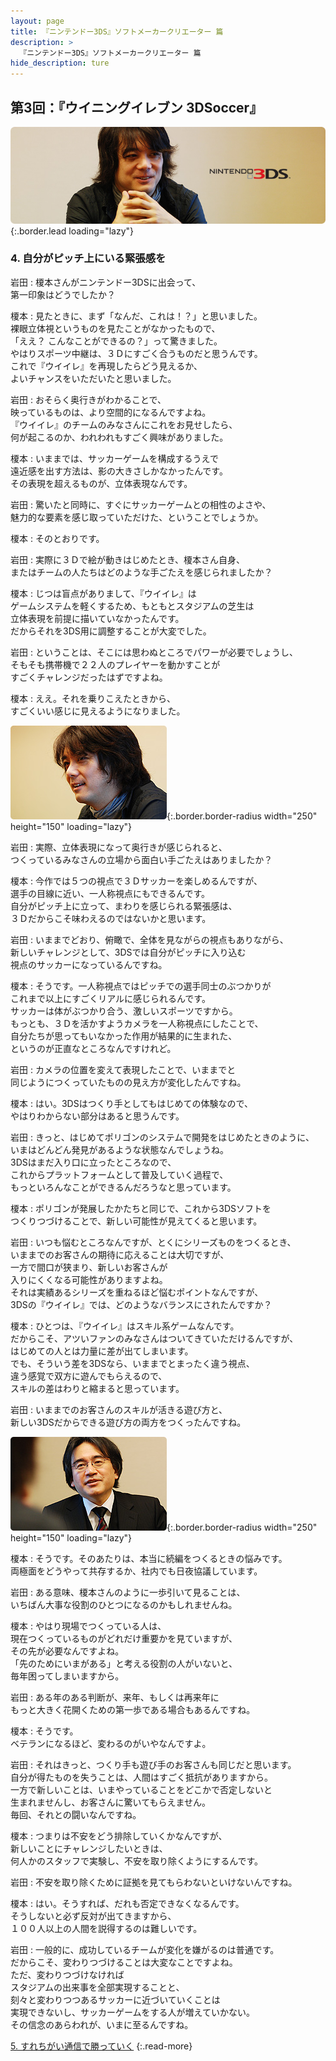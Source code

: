 ```yaml
---
layout: page
title: 『ニンテンドー3DS』ソフトメーカークリエーター 篇
description: >
  『ニンテンドー3DS』ソフトメーカークリエーター 篇
hide_description: ture
---
```


## 第3回：『ウイニングイレブン 3DSoccer』

![](/others/interviews/jp/3ds/creators/vol1/img/mainvisual4.jpg){:.border.lead loading="lazy"}

### 4. 自分がピッチ上にいる緊張感を

岩田
: 榎本さんがニンテンドー3DSに出会って、<br>第一印象はどうでしたか？

榎本
: 見たときに、まず「なんだ、これは！？」と思いました。<br>裸眼立体視というものを見たことがなかったもので、<br>「ええ？ こんなことができるの？」って驚きました。<br>やはりスポーツ中継は、３Ｄにすごく合うものだと思うんです。<br>これで『ウイイレ』を再現したらどう見えるか、<br>よいチャンスをいただいたと思いました。

岩田
: おそらく奥行きがわかることで、<br>映っているものは、より空間的になるんですよね。<br>『ウイイレ』のチームのみなさんにこれをお見せしたら、<br>何が起こるのか、われわれもすごく興味がありました。

榎本
: いままでは、サッカーゲームを構成するうえで<br>遠近感を出す方法は、影の大きさしかなかったんです。<br>その表現を超えるものが、立体表現なんです。

岩田
: 驚いたと同時に、すぐにサッカーゲームとの相性のよさや、<br>魅力的な要素を感じ取っていただけた、ということでしょうか。

榎本
: そのとおりです。

岩田
: 実際に３Ｄで絵が動きはじめたとき、榎本さん自身、<br>またはチームの人たちはどのような手ごたえを感じられましたか？

榎本
: じつは盲点がありまして、『ウイイレ』は<br>ゲームシステムを軽くするため、もともとスタジアムの芝生は<br>立体表現を前提に描いていなかったんです。<br>だからそれを3DS用に調整することが大変でした。

岩田
: ということは、そこには思わぬところでパワーが必要でしょうし、<br>そもそも携帯機で２２人のプレイヤーを動かすことが<br>すごくチャレンジだったはずですよね。

榎本
: ええ。それを乗りこえたときから、<br>すごくいい感じに見えるようになりました。

![](/others/interviews/jp/3ds/creators/vol1/img/photo8.jpg){:.border.border-radius width="250" height="150" loading="lazy"}

岩田
: 実際、立体表現になって奥行きが感じられると、<br>つくっているみなさんの立場から面白い手ごたえはありましたか？

榎本
: 今作では５つの視点で３Ｄサッカーを楽しめるんですが、<br>選手の目線に近い、一人称視点にもできるんです。<br>自分がピッチ上に立って、まわりを感じられる緊張感は、<br>３Ｄだからこそ味わえるのではないかと思います。

岩田
: いままでどおり、俯瞰で、全体を見ながらの視点もありながら、<br>新しいチャレンジとして、3DSでは自分がピッチに入り込む<br>視点のサッカーになっているんですね。

榎本
: そうです。一人称視点ではピッチでの選手同士のぶつかりが<br>これまで以上にすごくリアルに感じられるんです。<br>サッカーは体がぶつかり合う、激しいスポーツですから。<br>もっとも、３Ｄを活かすようカメラを一人称視点にしたことで、<br>自分たちが思ってもいなかった作用が結果的に生まれた、<br>というのが正直なところなんですけれど。

岩田
: カメラの位置を変えて表現したことで、いままでと<br>同じようにつくっていたものの見え方が変化したんですね。

榎本
: はい。3DSはつくり手としてもはじめての体験なので、<br>やはりわからない部分はあると思うんです。

岩田
: きっと、はじめてポリゴンのシステムで開発をはじめたときのように、<br>いまはどんどん発見があるような状態なんでしょうね。<br>3DSはまだ入り口に立ったところなので、<br>これからプラットフォームとして普及していく過程で、<br>もっといろんなことができるんだろうなと思っています。

榎本
: ポリゴンが発展したかたちと同じで、これから3DSソフトを<br>つくりつづけることで、新しい可能性が見えてくると思います。

岩田
: いつも悩むところなんですが、とくにシリーズものをつくるとき、<br>いままでのお客さんの期待に応えることは大切ですが、<br>一方で間口が狭まり、新しいお客さんが<br>入りにくくなる可能性がありますよね。<br>それは実績あるシリーズを重ねるほど悩むポイントなんですが、<br>3DSの『ウイイレ』では、どのようなバランスにされたんですか？

榎本
: ひとつは、『ウイイレ』はスキル系ゲームなんです。<br>だからこそ、アツいファンのみなさんはついてきていただけるんですが、<br>はじめての人とは力量に差が出てしまいます。<br>でも、そういう差を3DSなら、いままでとまったく違う視点、<br>違う感覚で双方に遊んでもらえるので、<br>スキルの差はわりと縮まると思っています。

岩田
: いままでのお客さんのスキルが活きる遊び方と、<br>新しい3DSだからできる遊び方の両方をつくったんですね。

![](/others/interviews/jp/3ds/creators/vol1/img/photo9.jpg){:.border.border-radius width="250" height="150" loading="lazy"}

榎本
: そうです。そのあたりは、本当に続編をつくるときの悩みです。<br>両極面をどうやって共存するか、社内でも日夜協議しています。

岩田
: ある意味、榎本さんのように一歩引いて見ることは、<br>いちばん大事な役割のひとつになるのかもしれませんね。

榎本
: やはり現場でつくっている人は、<br>現在つくっているものがどれだけ重要かを見ていますが、<br>その先が必要なんですよね。<br>「先のためにいまがある」と考える役割の人がいないと、<br>毎年困ってしまいますから。

岩田
: ある年のある判断が、来年、もしくは再来年に<br>もっと大きく花開くための第一歩である場合もあるんですね。

榎本
: そうです。<br>ベテランになるほど、変わるのがいやなんですよ。

岩田
: それはきっと、つくり手も遊び手のお客さんも同じだと思います。<br>自分が得たものを失うことは、人間はすごく抵抗がありますから。<br>一方で新しいことは、いまやっていることをどこかで否定しないと<br>生まれませんし、お客さんに驚いてもらえません。<br>毎回、それとの闘いなんですね。

榎本
: つまりは不安をどう排除していくかなんですが、<br>新しいことにチャレンジしたいときは、<br>何人かのスタッフで実験し、不安を取り除くようにするんです。

岩田
: 不安を取り除くために証拠を見てもらわないといけないんですね。

榎本
: はい。そうすれば、だれも否定できなくなるんです。<br>そうしないと必ず反対が出てきますから、<br>１００人以上の人間を説得するのは難しいです。

岩田
: 一般的に、成功しているチームが変化を嫌がるのは普通です。<br>だからこそ、変わりつづけることは大変なことですよね。<br>ただ、変わりつづけなければ<br>スタジアムの出来事を全部実現することと、<br>刻々と変わりつつあるサッカーに近づいていくことは<br>実現できないし、サッカーゲームをする人が増えていかない。<br>その信念のあらわれが、いまに至るんですね。

[5. すれちがい通信で勝っていく](5.md)
{:.read-more}

